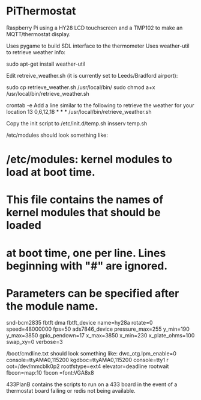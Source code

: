 PiThermostat
============

Raspberry Pi using a HY28 LCD touchscreen and a TMP102 to make an MQTT/thermostat display.

Uses pygame to build SDL interface to the thermometer
Uses weather-util to retrieve weather info:

sudo apt-get install weather-util

Edit retreive_weather.sh (it is currently set to Leeds/Bradford airport):

sudo cp retrieve_weather.sh /usr/local/bin/
sudo chmod a+x /usr/local/bin/retrieve_weather.sh

crontab -e
Add a line similar to the following to retrieve the weather for your location
13 0,6,12,18 * * * /usr/local/bin/retrieve_weather.sh

Copy the init script to /etc/init.d/temp.sh
insserv temp.sh

/etc/modules should look something like:
# /etc/modules: kernel modules to load at boot time.
#
# This file contains the names of kernel modules that should be loaded
# at boot time, one per line. Lines beginning with "#" are ignored.
# Parameters can be specified after the module name.

snd-bcm2835
fbtft dma
fbtft_device name=hy28a rotate=0 speed=48000000 fps=50
ads7846_device pressure_max=255 y_min=190 y_max=3850 gpio_pendown=17 x_max=3850 
x_min=230 x_plate_ohms=100 swap_xy=0 verbose=3

/boot/cmdline.txt should look something like:
dwc_otg.lpm_enable=0 console=ttyAMA0,115200 kgdboc=ttyAMA0,115200 console=tty1 r
oot=/dev/mmcblk0p2 rootfstype=ext4 elevator=deadline rootwait fbcon=map:10 fbcon
=font:VGA8x8

433PlanB contains the scripts to run on a 433 board in the event of a thermostat board failing or redis not being available.
